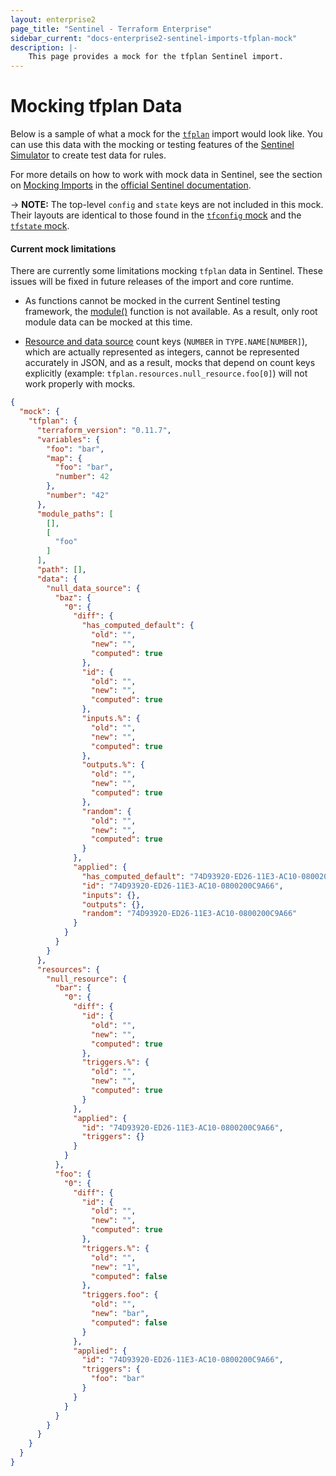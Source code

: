 ```yaml
---
layout: enterprise2
page_title: "Sentinel - Terraform Enterprise"
sidebar_current: "docs-enterprise2-sentinel-imports-tfplan-mock"
description: |-
    This page provides a mock for the tfplan Sentinel import.
---
```


# Mocking tfplan Data

Below is a sample of what a mock for the [`tfplan`][ref-tfplan] import would
look like. You can use this data with the mocking or testing features of the
[Sentinel Simulator][ref-sentinel-simulator] to create test data for rules.

[ref-tfplan]: /docs/enterprise/sentinel/import/tfplan.html
[ref-sentinel-simulator]: https://docs.hashicorp.com/sentinel/commands/

For more details on how to work with mock data in Sentinel, see the section on
[Mocking Imports][ref-mocking-imports] in the [official Sentinel
documentation][ref-official-sentinel-documentation].

[ref-mocking-imports]: https://docs.hashicorp.com/sentinel/writing/imports#mocking-imports
[ref-official-sentinel-documentation]: https://docs.hashicorp.com/sentinel/

-> **NOTE:** The top-level `config` and `state` keys are not included in this
mock. Their layouts are identical to those found in the [`tfconfig`
mock][ref-tfconfig-mock] and the [`tfstate` mock][ref-tfstate-mock].

[ref-tfconfig-mock]: /docs/enterprise/sentinel/import/mock-tfconfig.html
[ref-tfstate-mock]: /docs/enterprise/sentinel/import/mock-tfstate.html

#### Current mock limitations

There are currently some limitations mocking `tfplan` data in Sentinel. These
issues will be fixed in future releases of the import and core runtime.

* As functions cannot be mocked in the current Sentinel testing framework, the
  [module()][ref-module] function is not available. As a result, only root
  module data can be mocked at this time.

[ref-module]: /docs/enterprise/sentinel/import/tfplan.html#function-module-

* [Resource and data source][resource-and-data-source] count keys (`NUMBER` in
  `TYPE.NAME[NUMBER]`), which are actually represented as integers, cannot be
  represented accurately in JSON, and as a result, mocks that depend on count keys
  explicitly (example: `tfplan.resources.null_resource.foo[0]`) will not work
  properly with mocks.

[resource-and-data-source]: /docs/enterprise/sentinel/import/tfplan.html#namespace-resources-data-sources

```json
{
  "mock": {
    "tfplan": {
      "terraform_version": "0.11.7",
      "variables": {
        "foo": "bar",
        "map": {
          "foo": "bar",
          "number": 42
        },
        "number": "42"
      },
      "module_paths": [
        [],
        [
          "foo"
        ]
      ],
      "path": [],
      "data": {
        "null_data_source": {
          "baz": {
            "0": {
              "diff": {
                "has_computed_default": {
                  "old": "",
                  "new": "",
                  "computed": true
                },
                "id": {
                  "old": "",
                  "new": "",
                  "computed": true
                },
                "inputs.%": {
                  "old": "",
                  "new": "",
                  "computed": true
                },
                "outputs.%": {
                  "old": "",
                  "new": "",
                  "computed": true
                },
                "random": {
                  "old": "",
                  "new": "",
                  "computed": true
                }
              },
              "applied": {
                "has_computed_default": "74D93920-ED26-11E3-AC10-0800200C9A66",
                "id": "74D93920-ED26-11E3-AC10-0800200C9A66",
                "inputs": {},
                "outputs": {},
                "random": "74D93920-ED26-11E3-AC10-0800200C9A66"
              }
            }
          }
        }
      },
      "resources": {
        "null_resource": {
          "bar": {
            "0": {
              "diff": {
                "id": {
                  "old": "",
                  "new": "",
                  "computed": true
                },
                "triggers.%": {
                  "old": "",
                  "new": "",
                  "computed": true
                }
              },
              "applied": {
                "id": "74D93920-ED26-11E3-AC10-0800200C9A66",
                "triggers": {}
              }
            }
          },
          "foo": {
            "0": {
              "diff": {
                "id": {
                  "old": "",
                  "new": "",
                  "computed": true
                },
                "triggers.%": {
                  "old": "",
                  "new": "1",
                  "computed": false
                },
                "triggers.foo": {
                  "old": "",
                  "new": "bar",
                  "computed": false
                }
              },
              "applied": {
                "id": "74D93920-ED26-11E3-AC10-0800200C9A66",
                "triggers": {
                  "foo": "bar"
                }
              }
            }
          }
        }
      }
    }
  }
}
```

